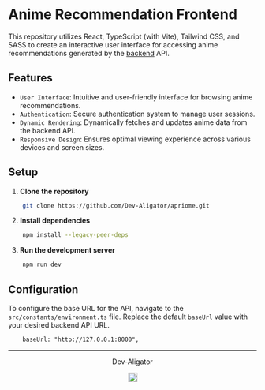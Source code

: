 # Anime Recommendation Frontend

This repository utilizes React, TypeScript (with Vite), Tailwind CSS, and SASS to create an interactive user interface for accessing anime recommendations generated by the <a href="https://github.com/Dev-Aligator/animercs-backend">backend</a> API.

## Features
- `User Interface`: Intuitive and user-friendly interface for browsing anime recommendations.
- `Authentication`: Secure authentication system to manage user sessions.
- `Dynamic Rendering`: Dynamically fetches and updates anime data from the backend API.
- `Responsive Design`:  Ensures optimal viewing experience across various devices and screen sizes.

## Setup

1. **Clone the repository**

```bash
    git clone https://github.com/Dev-Aligator/apriome.git
```

2. **Install dependencies**
```bash
    npm install --legacy-peer-deps
```

3. **Run the development server**
```bash
    npm run dev
```

## Configuration
To configure the base URL for the API, navigate to the 
`src/constants/environment.ts` file. Replace the default `baseUrl` value with your desired backend API URL.

```
    baseUrl: "http://127.0.0.1:8000",
```

---
<p align="center">Dev-Aligator</p>
<p align="center">
<a href="https://github.com/Dev-Aligator/">
<img src="https://user-images.githubusercontent.com/58631762/120077716-60cded80-c0c9-11eb-983d-80dfa5862d8a.png" width="19">
</a>